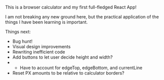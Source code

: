 This is a browser calculator and my first full-fledged React App!

I am not breaking any new ground here, but the practical application of the things I have been learning is important.

Things next:
- Bug hunt!
- Visual design improvements
- Rewriting inefficient code
- Add buttons to let user decide height and width?
- - Have to account for edgeTop, edgeBottom, and currentLine
- Reset PX amounts to be relative to calculator borders?
